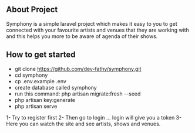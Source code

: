 
## About Project

Symphony is a simple laravel project which makes it easy to you to get connected with your favourite artists and venues that they are working with and this helps you more to be aware of agenda of their shows.


## How to get started 

- git clone https://github.com/dev-fathy/symphony.git
- cd symphony
- cp .env.example .env
- create database called symphony
- run this command:  php artisan migrate:fresh --seed
- php artisan key:generate
- php artisan serve


1- Try to register first
2- Then go to login ... login will give you a token
3- Here you can watch the site and see artists, shows and venues.






